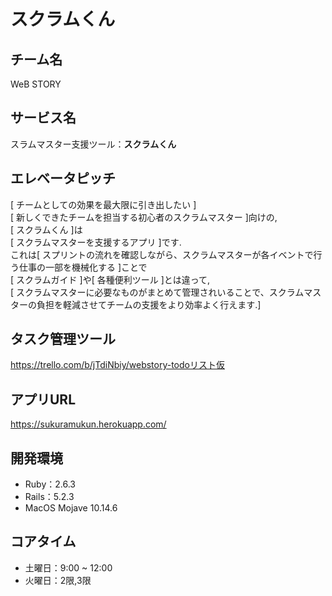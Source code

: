 # スクラムくん

## チーム名 
WeB STORY 

## サービス名 
スラムマスター支援ツール：**スクラムくん** 

## エレベータピッチ  
[ チームとしての効果を最大限に引き出したい ]   
[ 新しくできたチームを担当する初心者のスクラムマスター ]向けの,   
[ スクラムくん ]は  
[ スクラムマスターを支援するアプリ ]です.   
これは[ スプリントの流れを確認しながら、スクラムマスターが各イベントで行う仕事の一部を機械化する ]ことで  
[ スクラムガイド ]や[ 各種便利ツール ]とは違って,  
[ スクラムマスターに必要なものがまとめて管理されいることで、スクラムマスターの負担を軽減させてチームの支援をより効率よく行えます.]   


## タスク管理ツール
https://trello.com/b/jTdiNbiy/webstory-todoリスト仮  

## アプリURL  
https://sukuramukun.herokuapp.com/
  
## 開発環境 
- Ruby：2.6.3
- Rails：5.2.3  
- MacOS Mojave 10.14.6  

## コアタイム 
- 土曜日：9:00 ~ 12:00  
- 火曜日：2限,3限
